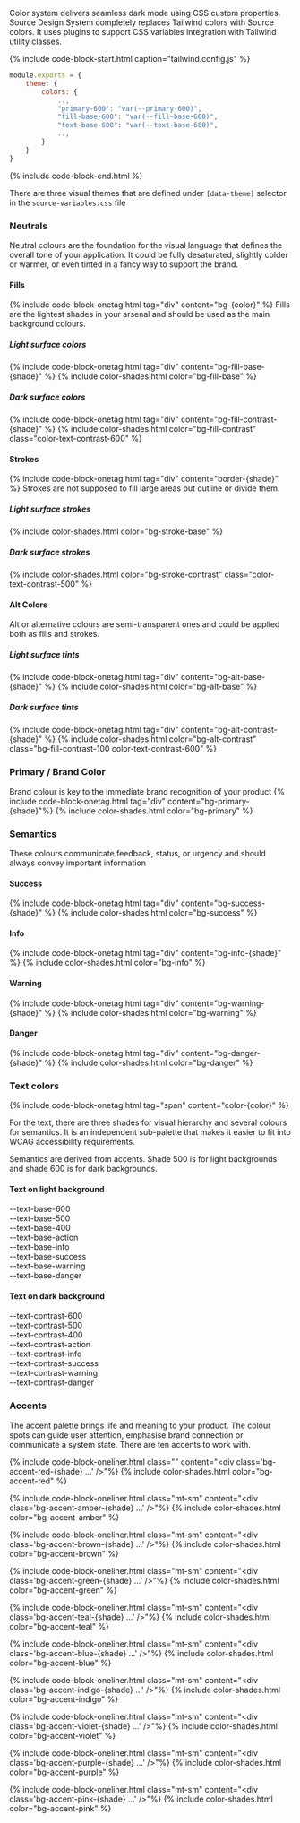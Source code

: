 Color system delivers seamless dark mode using CSS custom properties.
Source Design System completely replaces Tailwind colors with Source colors.
It uses plugins to support CSS variables integration with Tailwind utility classes.

{% include code-block-start.html caption="tailwind.config.js" %}
```js
module.exports = {
    theme: {
        colors: {
            ..,
            "primary-600": "var(--primary-600)",
            "fill-base-600": "var(--fill-base-600)",
            "text-base-600": "var(--text-base-600)",
            ..,
        }
    }
}
```
{% include code-block-end.html %}

There are three visual themes that are defined under `[data-theme]` selector in the `source-variables.css` file

### Neutrals
Neutral colours are the foundation for the visual language that defines the overall tone of your
application. It could be fully desaturated, slightly colder or warmer, or even tinted in a fancy way to
support the brand.

#### Fills
{% include code-block-onetag.html tag="div" content="bg-{color}" %}
Fills are the lightest shades in your arsenal and should be used as the main background colours.

##### Light surface colors
{% include code-block-onetag.html tag="div" content="bg-fill-base-{shade}" %}
{% include color-shades.html color="bg-fill-base" %}

##### Dark surface colors
{% include code-block-onetag.html tag="div" content="bg-fill-contrast-{shade}" %}
{% include color-shades.html color="bg-fill-contrast" class="color-text-contrast-600" %}

#### Strokes
{% include code-block-onetag.html tag="div" content="border-{shade}" %}
Strokes are not supposed to fill large areas but outline or divide them.

##### Light surface strokes
{% include color-shades.html color="bg-stroke-base" %}

##### Dark surface strokes
{% include color-shades.html color="bg-stroke-contrast" class="color-text-contrast-500" %}

#### Alt Colors
Alt or alternative colours are semi-transparent ones and could be applied both as fills and strokes.

##### Light surface tints
{% include code-block-onetag.html tag="div" content="bg-alt-base-{shade}" %}
{% include color-shades.html color="bg-alt-base" %}

##### Dark surface tints
{% include code-block-onetag.html tag="div" content="bg-alt-contrast-{shade}" %}
{% include color-shades.html color="bg-alt-contrast" class="bg-fill-contrast-100 color-text-contrast-600"  %}

### Primary / Brand Color
Brand colour is key to the immediate brand recognition of your product
{% include code-block-onetag.html tag="div" content="bg-primary-{shade}"%}
{% include color-shades.html color="bg-primary" %}

### Semantics
These colours communicate feedback, status, or urgency and should always convey important information

#### Success
{% include code-block-onetag.html tag="div" content="bg-success-{shade}" %}
{% include color-shades.html color="bg-success" %}

#### Info
{% include code-block-onetag.html tag="div" content="bg-info-{shade}" %}
{% include color-shades.html color="bg-info" %}

#### Warning
{% include code-block-onetag.html tag="div" content="bg-warning-{shade}" %}
{% include color-shades.html color="bg-warning" %}

#### Danger
{% include code-block-onetag.html tag="div" content="bg-danger-{shade}" %}
{% include color-shades.html color="bg-danger" %}

### Text colors
{% include code-block-onetag.html tag="span" content="color-{color}" %}

For the text, there are three shades for visual hierarchy and several colours for semantics. It is an
independent sub-palette that makes it easier to fit into WCAG accessibility requirements.

Semantics are derived from accents. Shade 500 is for light backgrounds and shade 600 is for dark
backgrounds.

#### Text on light background
<div class="bg-alt-base-100 rounded overflow-hidden">
    <div class="flex flex-row text-xs color-text-base-500 font-mono rounded overflow-hidden">
        <div class="w-1/5 p-md color-text-base-600">--text-base-600</div>
        <div class="w-1/5 p-md color-text-base-500">--text-base-500</div>
        <div class="w-1/5 p-md color-text-base-400">--text-base-400</div>
    </div>
    <div class="flex flex-row text-xs color-text-base-500 font-mono rounded overflow-hidden">
        <div class="w-1/5 p-md color-text-base-action">--text-base-action</div>
        <div class="w-1/5 p-md color-text-base-info">--text-base-info</div>
        <div class="w-1/5 p-md color-text-base-success">--text-base-success</div>
        <div class="w-1/5 p-md color-text-base-warning">--text-base-warning</div>
        <div class="w-1/5 p-md color-text-base-danger">--text-base-danger</div>
    </div>
</div>

#### Text on dark background
<div class="bg-fill-contrast-300 rounded overflow-hidden">
    <div class="flex flex-row text-xs color-text-base-500 font-mono rounded overflow-hidden">
        <div class="w-1/5 p-md color-text-contrast-600 ">--text-contrast-600</div>
        <div class="w-1/5 p-md color-text-contrast-500 ">--text-contrast-500</div>
        <div class="w-1/5 p-md color-text-contrast-400 ">--text-contrast-400</div>
    </div>
    <div class="flex flex-row text-xs color-text-base-500 font-mono rounded overflow-hidden">
        <div class="w-1/5 p-md color-text-contrast-action ">--text-contrast-action</div>
        <div class="w-1/5 p-md color-text-contrast-info ">--text-contrast-info</div>
        <div class="w-1/5 p-md color-text-contrast-success ">--text-contrast-success</div>
        <div class="w-1/5 p-md color-text-contrast-warning ">--text-contrast-warning</div>
        <div class="w-1/5 p-md color-text-contrast-danger ">--text-contrast-danger</div>
    </div>
</div>

### Accents

The accent palette brings life and meaning to your product. The colour spots can guide user attention,
emphasise brand connection or communicate a system state. There are ten accents to work with.

{% include code-block-oneliner.html class="" content="&lt;div class='bg-accent-red-{shade} ...' />"%}
{% include color-shades.html color="bg-accent-red" %}

{% include code-block-oneliner.html class="mt-sm" content="&lt;div class='bg-accent-amber-{shade} ...' />"%}
{% include color-shades.html color="bg-accent-amber" %}

{% include code-block-oneliner.html class="mt-sm" content="&lt;div class='bg-accent-brown-{shade} ...' />"%}
{% include color-shades.html color="bg-accent-brown" %}

{% include code-block-oneliner.html class="mt-sm" content="&lt;div class='bg-accent-green-{shade} ...' />"%}
{% include color-shades.html color="bg-accent-green" %}

{% include code-block-oneliner.html class="mt-sm" content="&lt;div class='bg-accent-teal-{shade} ...' />"%}
{% include color-shades.html color="bg-accent-teal" %}

{% include code-block-oneliner.html class="mt-sm" content="&lt;div class='bg-accent-blue-{shade} ...' />"%}
{% include color-shades.html color="bg-accent-blue" %}

{% include code-block-oneliner.html class="mt-sm" content="&lt;div class='bg-accent-indigo-{shade} ...' />"%}
{% include color-shades.html color="bg-accent-indigo" %}

{% include code-block-oneliner.html class="mt-sm" content="&lt;div class='bg-accent-violet-{shade} ...' />"%}
{% include color-shades.html color="bg-accent-violet" %}

{% include code-block-oneliner.html class="mt-sm" content="&lt;div class='bg-accent-purple-{shade} ...' />"%}
{% include color-shades.html color="bg-accent-purple" %}

{% include code-block-oneliner.html class="mt-sm" content="&lt;div class='bg-accent-pink-{shade} ...' />"%}
{% include color-shades.html color="bg-accent-pink" %}
